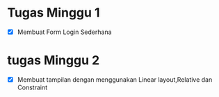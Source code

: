 # Tugas Minggu 1
- [x] Membuat Form Login Sederhana
# tugas Minggu 2
- [x] Membuat tampilan dengan menggunakan Linear layout,Relative dan Constraint
